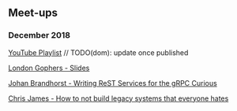 ## Meet-ups

### December 2018

[YouTube Playlist](https://www.youtube.com/londongophers) // TODO(dom): update once published

[London Gophers - Slides](https://docs.google.com/presentation/d/e/2PACX-1vQESrkuBFkjl4R8yDQa_SARKTdKxxJ7230bNUQwCKeK5ZkBFg3hfttUhH_cFfhkJx6W8FeQWmXJHy_J/pub?start=false&loop=false&delayms=3000)

[Johan Brandhorst - Writing ReST Services for the gRPC Curious](https://talks.godoc.org/github.com/johanbrandhorst/presentations/gateway/gateway.slide#1)

[Chris James - How to not build legacy systems that everyone hates](https://docs.google.com/presentation/d/1wTV0Y5XYA-bo7gzj7x0541qJJ4eSbVa0jvq-DCJVttA/edit#slide=id.g4975be6fe1_0_0)

